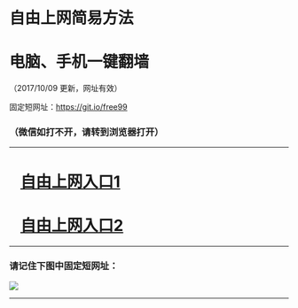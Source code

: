 ﻿# 自由上网简易方法

# 电脑、手机一键翻墙

（2017/10/09 更新，网址有效）

固定短网址：https://git.io/free99

### （微信如打不开，请转到浏览器打开）


***





# &nbsp;&nbsp; <a href="http://ft2928755.fwq-tz-1001.info/fwqtz01.html?t=100900129160 " target="_blank">自由上网入口1</a>
# &nbsp;&nbsp; <a href="http://ft2270213989.fwq-tz-1002.info/fwqtz02.html?t=100900113524 " target="_blank">自由上网入口2</a>
***

### 请记住下图中固定短网址：

<img src="https://s3-us-west-2.amazonaws.com/fwq-1001/yjfq-20170905okok.png" /> 


***


